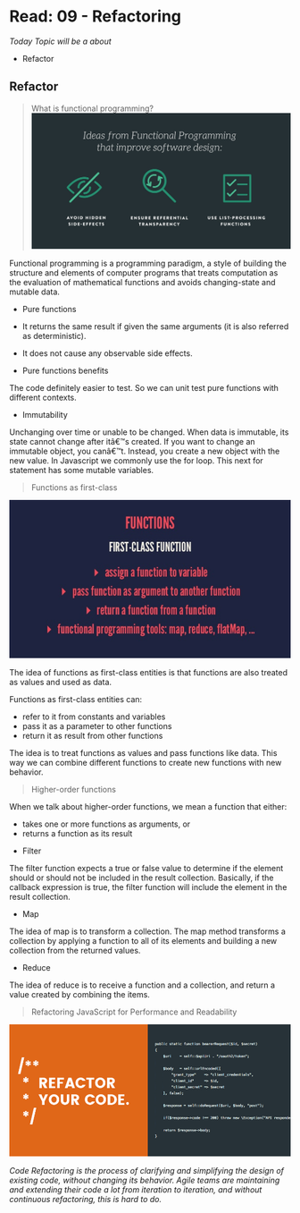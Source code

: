 # Read: 09 - Refactoring


*Today Topic will be a about*
- Refactor

## Refactor


> What is functional programming?
![image](images/functionalprog1.jpg)


Functional programming is a programming paradigm, a style of building the structure and elements of computer programs that treats computation as the evaluation of mathematical functions and avoids changing-state and mutable data. 

 

-  Pure functions  
  - It returns the same result if given the same arguments (it is also referred as deterministic).
  - It does not cause any observable side effects.

- Pure functions benefits  

The code  definitely easier to test. So we can unit test pure functions with different contexts.

- Immutability 

Unchanging over time or unable to be changed. When data is immutable, its state cannot change after itâ€™s created. If you want to change an immutable object, you canâ€™t. Instead, you create a new object with the new value. In Javascript we commonly use the for loop. This next for statement has some mutable variables. 

> Functions as first-class  

![image](images/workshop-swift-37-638.jpg)

The idea of functions as first-class entities is that functions are also treated as values and used as data.

Functions as first-class entities can:
- refer to it from constants and variables
- pass it as a parameter to other functions
- return it as result from other functions

The idea is to treat functions as values and pass functions like data. This way we can combine different functions to create new functions with new behavior.

> Higher-order functions 

When we talk about higher-order functions, we mean a function that either:
- takes one or more functions as arguments, or
- returns a function as its result

* Filter

The filter function expects a true or false value to determine if the element should or should not be included in the result collection. Basically, if the callback expression is true, the filter function will include the element in the result collection.

* Map

The idea of map is to transform a collection. The map method transforms a collection by applying a function to all of its elements and building a new collection from the returned values.

* Reduce 

The idea of reduce is to receive a function and a collection, and return a value created by combining the items.

> Refactoring JavaScript for Performance and Readability

![image](images/2d9c32n7.jpg)

*Code Refactoring is the process of clarifying and simplifying the design of existing code, without changing its behavior. Agile teams are maintaining and extending their code a lot from iteration to iteration, and without continuous refactoring, this is hard to do.*

